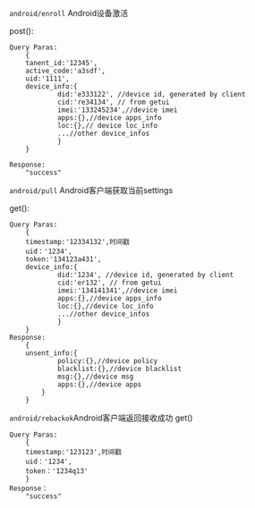 `android/enroll` Android设备激活

post():



	Query Paras:
		{
		tanent_id:'12345',
		active_code:'a3sdf',
		uid:'1111',
		device_info:{
				did:'e333122', //device id, generated by client
				cid:'re34134', // from getui
				imei:'133245234',//device imei
				apps:{},//device apps_info
				loc:{},// device loc_info
				...//other device_infos 
				}
		}
	
	Response:
		"success"
	

`android/pull` Android客户端获取当前settings

get():

	Query Paras:
		{
		timestamp:'12334132',时间戳
		uid：'1234',
		token:'134123a431',
		device_info:{
				did:'1234', //device id, generated by client
				cid:'er132', // from getui
				imei:'134141341',//device imei
				apps:{},//device apps_info
				loc:{},//device loc_info
				...//other device_infos 
				}
		}
	Response:
		{
		unsent_info:{
				policy:{},//device policy
				blacklist:{},//device blacklist
				msg:{},//device msg
				apps:{},//device apps
			}
		}	

`android/rebackok`Android客户端返回接收成功
get()

	Query Paras:
		{
		timestamp:'123123',时间戳
		uid：'1234',
		token：'1234q13'		
		}
	Response：
		"success"